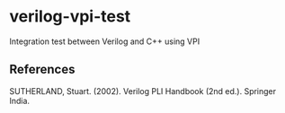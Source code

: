 # verilog-vpi-test
Integration test between Verilog and C++ using VPI


## References
SUTHERLAND, Stuart. (2002). Verilog PLI Handbook (2nd ed.). Springer India.